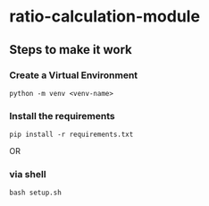 # ratio-calculation-module


## Steps to make it work


### Create a Virtual Environment
```python -m venv <venv-name>```
### Install the requirements
```pip install -r requirements.txt```

OR

### via shell
```bash setup.sh```